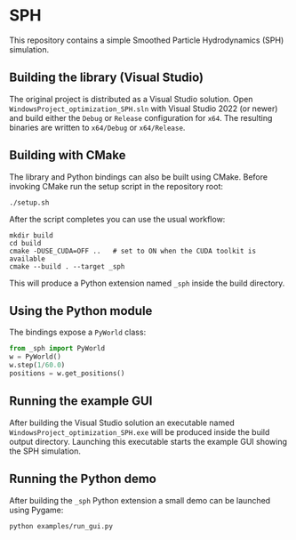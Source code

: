 # SPH

This repository contains a simple Smoothed Particle Hydrodynamics (SPH) simulation.

## Building the library (Visual Studio)

The original project is distributed as a Visual Studio solution.  Open
`WindowsProject_optimization_SPH.sln` with Visual Studio 2022 (or newer)
and build either the `Debug` or `Release` configuration for `x64`.
The resulting binaries are written to `x64/Debug` or `x64/Release`.

## Building with CMake

The library and Python bindings can also be built using CMake.  Before
invoking CMake run the setup script in the repository root:

```console
./setup.sh
```

After the script completes you can use the usual workflow:

```console
mkdir build
cd build
cmake -DUSE_CUDA=OFF ..   # set to ON when the CUDA toolkit is available
cmake --build . --target _sph
```

This will produce a Python extension named `_sph` inside the build
directory.

## Using the Python module

The bindings expose a `PyWorld` class:

```python
from _sph import PyWorld
w = PyWorld()
w.step(1/60.0)
positions = w.get_positions()
```

## Running the example GUI

After building the Visual Studio solution an executable named
`WindowsProject_optimization_SPH.exe` will be produced inside the build
output directory.  Launching this executable starts the example GUI
showing the SPH simulation.

## Running the Python demo

After building the `_sph` Python extension a small demo can be launched
using Pygame:

```console
python examples/run_gui.py
```
